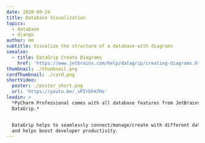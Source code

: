 ```yaml
---
date: 2020-09-24
title: Database Visualization
topics:
  - database
  - django
author: mm
subtitle: Visualize the structure of a database with diagrams
seealso:
  - title: DataGrip Create Diagrams
    href: 'https://www.jetbrains.com/help/datagrip/creating-diagrams.html'
thumbnail: ./thumbnail.png
cardThumbnail: ./card.png
shortVideo:
  poster: ./poster_short.png
  url: 'https://youtu.be/_vPIrbFm7Hs'
leadin: >
  *PyCharm Professional comes with all database features from JetBrains
  DataGrip.*    


  DataGrip helps to seamlessly connect/manage/create with different databases
  and helps boost developer productivity.
---
```


